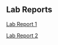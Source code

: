 ## Lab Reports ##
[Lab Report 1](https://katieki.github.io/cse15l-lab-reports/lab-report-1-week-2.html)

[Lab Report 2](https://katieki.github.io/cse15l-lab-reports/lab-report-2-week-4.html)

